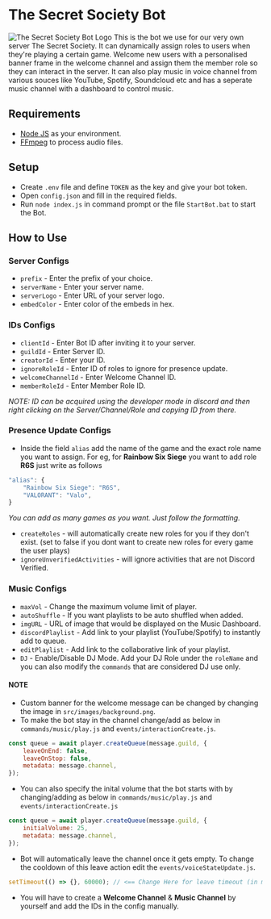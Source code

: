 # The Secret Society Bot

![The Secret Society Bot Logo](https://i.imgur.com/4K4j0OX.jpg)
This is the bot we use for our very own server The Secret Society. It can dynamically assign roles to users when they're playing a certain game. Welcome new users with a personalised banner frame in the welcome channel and assign them the member role so they can interact in the server. It can also play music in voice channel from various souces like YouTube, Spotify, Soundcloud etc and has a seperate music channel with a dashboard to control music.

## Requirements

- [Node JS](https://nodejs.org/en/download/) as your environment.
- [FFmpeg](https://www.ffmpeg.org/download.html) to process audio files.

## Setup

- Create `.env` file and define `TOKEN` as the key and give your bot token.
- Open `config.json` and fill in the required fields.
- Run `node index.js` in command prompt or the file `StartBot.bat` to start the Bot.

## How to Use

### Server Configs

- `prefix` - Enter the prefix of your choice.
- `serverName` - Enter your server name.
- `serverLogo` - Enter URL of your server logo.
- `embedColor` - Enter color of the embeds in hex.

### IDs Configs

- `clientId` - Enter Bot ID after inviting it to your server.
- `guildId` - Enter Server ID.
- `creatorId` - Enter your ID.
- `ignoreRoleId` - Enter ID of roles to ignore for presence update.
- `welcomeChannelId` - Enter Welcome Channel ID.
- `memberRoleId` - Enter Member Role ID.

_NOTE: ID can be acquired using the developer mode in discord and then right clicking on the Server/Channel/Role and copying ID from there._

### Presence Update Configs

- Inside the field `alias` add the name of the game and the exact role name you want to assign. For eg, for **Rainbow Six Siege** you want to add role **R6S** just write as follows

```js
"alias": {
    "Rainbow Six Siege": "R6S",
	"VALORANT": "Valo",
}
```

_You can add as many games as you want. Just follow the formatting._

- `createRoles` - will automatically create new roles for you if they don't exist. (set to false if you dont want to create new roles for every game the user plays)
- `ignoreUnverifiedActivities` - will ignore activities that are not Discord Verified.

### Music Configs

- `maxVol` - Change the maximum volume limit of player.
- `autoShuffle` - If you want playlists to be auto shuffled when added.
- `imgURL` - URL of image that would be displayed on the Music Dashboard.
- `discordPlaylist` - Add link to your playlist (YouTube/Spotify) to instantly add to queue.
- `editPlaylist` - Add link to the collaborative link of your playlist.
- `DJ` - Enable/Disable DJ Mode. Add your DJ Role under the `roleName` and you can also modify the `commands` that are considered DJ use only.

#### NOTE

- Custom banner for the welcome message can be changed by changing the image in `src/images/background.png`.
- To make the bot stay in the channel change/add as below in `commands/music/play.js` and `events/interactionCreate.js`.

```js
const queue = await player.createQueue(message.guild, {
	leaveOnEnd: false,
	leaveOnStop: false,
	metadata: message.channel,
});
```

- You can also specify the inital volume that the bot starts with by changing/adding as below in `commands/music/play.js` and `events/interactionCreate.js`

```js
const queue = await player.createQueue(message.guild, {
	initialVolume: 25,
	metadata: message.channel,
});
```

- Bot will automatically leave the channel once it gets empty. To change the cooldown of this leave action edit the `events/voiceStateUpdate.js`.

```js
setTimeout(() => {}, 60000); // <== Change Here for leave timeout (in milliseconds)
```

- You will have to create a **Welcome Channel** & **Music Channel** by yourself and add the IDs in the config manually.
